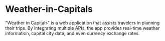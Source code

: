 # Weather-in-Capitals
 "Weather in Capitals" is a web application that assists travelers in planning their trips. By integrating multiple APIs, the app provides real-time weather information, capital city data, and even currency exchange rates.
